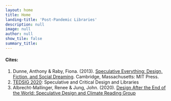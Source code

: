 ```yaml
---
layout: home
title: Home
landing-title: 'Post-Pandemic Libraries'
description: null
image: null
author: null
show_tile: false
summary_title:
---
```


#### Cites:
1. Dunne, Anthony & Raby, Fiona. (2013). [Speculative Everything: Design, Fiction, and Social Dreaming](http://www.worldcat.org/oclc/1100464370). Cambridge, Massachusetts: MIT Press.
2. [TEDSIG 2020](https://tedsig.alaoweb.org/): Speculative and Critical Design and Libraries
3. Albrecht-Mallinger, Renee & Jung, John. (2020). [Design After the End of the World: Speculative Design and Climate Reading Group](https://www.latitudechicago.org/classes-and-workshops/design-after-the-end-of-the-world-speculative-design-and-climate-reading-group)
